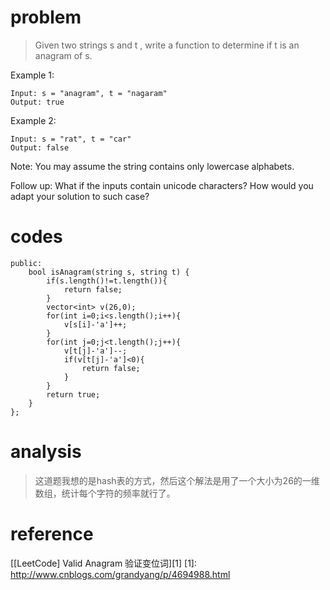 # problem
>Given two strings s and t , write a function to determine if t is an anagram of s.

Example 1:
```
Input: s = "anagram", t = "nagaram"
Output: true
```
Example 2:
```
Input: s = "rat", t = "car"
Output: false
```
Note:
You may assume the string contains only lowercase alphabets.

Follow up:
What if the inputs contain unicode characters? How would you adapt your solution to such case?

# codes
```
public:
    bool isAnagram(string s, string t) {
        if(s.length()!=t.length()){
            return false;
        }
        vector<int> v(26,0);
        for(int i=0;i<s.length();i++){
            v[s[i]-'a']++;
        }
        for(int j=0;j<t.length();j++){
            v[t[j]-'a']--;
            if(v[t[j]-'a']<0){
                return false;
            }
        }
        return true;
    }
};
```

# analysis
>这道题我想的是hash表的方式，然后这个解法是用了一个大小为26的一维数组，统计每个字符的频率就行了。

# reference
[[LeetCode] Valid Anagram 验证变位词][1]
[1]: http://www.cnblogs.com/grandyang/p/4694988.html